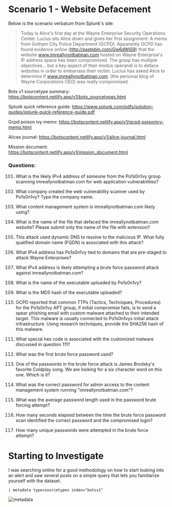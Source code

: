 # Scenario 1 - Website Defacement

Below is the scenario verbatum from Splunk's site:

> Today is Alice's first day at the Wayne Enterprise Security Operations Center. Lucius sits Alice down and gives her first assignment: A memo from Gotham City Police Department (GCPD). Apparently GCPD has found evidence online (http://pastebin.com/Gw6dWjS9) that the website www.imreallynotbatman.com hosted on Wayne Enterprise's IP address space has been compromised. The group has multiple objectives... but a key aspect of their modus operandi is to deface websites in order to embarrass their victim. Lucius has asked Alice to determine if www.imreallynotbatman.com. (the personal blog of Wayne Corporations CEO) was really compromised.

Bots v1 sourcetype summary: https://botscontent.netlify.app/v1/bots_sourcetypes.html

Splunk quick reference guide: https://www.splunk.com/pdfs/solution-guides/splunk-quick-reference-guide.pdf

Gcpd poison ivy memo: https://botscontent.netlify.app/v1/gcpd-poisonivy-memo.html

Alices journal: https://botscontent.netlify.app/v1/alice-journal.html

Mission document: https://botscontent.netlify.app/v1/mission_document.html

### Questions:
101. What is the likely IPv4 address of someone from the Po1s0n1vy group scanning imreallynotbatman.com for web application vulnerabilities?

102. What company created the web vulnerability scanner used by Po1s0n1vy? Type the company name.

103. What content management system is imreallynotbatman.com likely using?

104. What is the name of the file that defaced the imreallynotbatman.com website? Please submit only the name of the file with extension?

105. This attack used dynamic DNS to resolve to the malicious IP. What fully qualified domain name (FQDN) is associated with this attack?

106. What IPv4 address has Po1s0n1vy tied to domains that are pre-staged to attack Wayne Enterprises?

108. What IPv4 address is likely attempting a brute force password attack against imreallynotbatman.com?

109. What is the name of the executable uploaded by Po1s0n1vy?

110. What is the MD5 hash of the executable uploaded?

111. GCPD reported that common TTPs (Tactics, Techniques, Procedures) for the Po1s0n1vy APT group, if initial compromise fails, is to send a spear phishing email with custom malware attached to their intended target. This malware is usually connected to Po1s0n1vys initial attack infrastructure. Using research techniques, provide the SHA256 hash of this malware.

112. What special hex code is associated with the customized malware discussed in question 111?

114. What was the first brute force password used?

115. One of the passwords in the brute force attack is James Brodsky's favorite Coldplay song. We are looking for a six character word on this one. Which is it?

116. What was the correct password for admin access to the content management system running "imreallynotbatman.com"?

117. What was the average password length used in the password brute forcing attempt?

118. How many seconds elapsed between the time the brute force password scan identified the correct password and the compromised login?

119. How many unique passwords were attempted in the brute force attempt?




# Starting to Investigate

I was searching online for a good methodology on how to start looking into an alert and saw several posts on a simple query that lets you familiarize yourself with the dataset.
```
| metadata type=sourcetypes index="botsv1" 
```
![metadata](../screenshots/metadata.png)